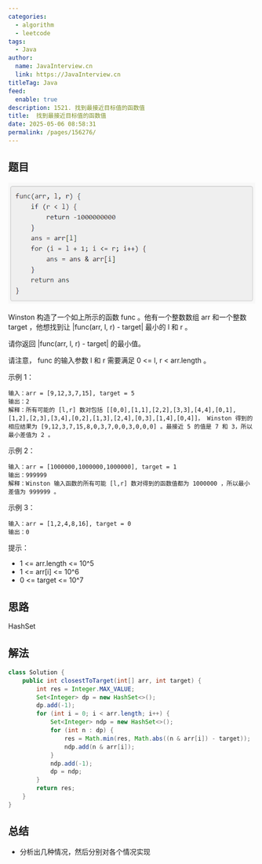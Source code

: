 ```yaml
---
categories: 
  - algorithm
  - leetcode
tags: 
  - Java
author: 
  name: JavaInterview.cn
  link: https://JavaInterview.cn
titleTag: Java
feed: 
  enable: true
description: 1521. 找到最接近目标值的函数值
title:  找到最接近目标值的函数值
date: 2025-05-06 08:58:31
permalink: /pages/156276/
---
```


## 题目
![change.png](../../../media/pictures/leetcode/change.png)

Winston 构造了一个如上所示的函数 func 。他有一个整数数组 arr 和一个整数 target ，他想找到让 |func(arr, l, r) - target| 最小的 l 和 r 。

请你返回 |func(arr, l, r) - target| 的最小值。

请注意， func 的输入参数 l 和 r 需要满足 0 <= l, r < arr.length 。



示例 1：

    输入：arr = [9,12,3,7,15], target = 5
    输出：2
    解释：所有可能的 [l,r] 数对包括 [[0,0],[1,1],[2,2],[3,3],[4,4],[0,1],[1,2],[2,3],[3,4],[0,2],[1,3],[2,4],[0,3],[1,4],[0,4]]， Winston 得到的相应结果为 [9,12,3,7,15,8,0,3,7,0,0,3,0,0,0] 。最接近 5 的值是 7 和 3，所以最小差值为 2 。
示例 2：

    输入：arr = [1000000,1000000,1000000], target = 1
    输出：999999
    解释：Winston 输入函数的所有可能 [l,r] 数对得到的函数值都为 1000000 ，所以最小差值为 999999 。
示例 3：
    
    输入：arr = [1,2,4,8,16], target = 0
    输出：0


提示：

* 1 <= arr.length <= 10^5
* 1 <= arr[i] <= 10^6
* 0 <= target <= 10^7


## 思路

HashSet

## 解法
```java
class Solution {
    public int closestToTarget(int[] arr, int target) {
        int res = Integer.MAX_VALUE;
        Set<Integer> dp = new HashSet<>();
        dp.add(-1);
        for (int i = 0; i < arr.length; i++) {
            Set<Integer> ndp = new HashSet<>();
            for (int n : dp) {
                res = Math.min(res, Math.abs((n & arr[i]) - target));
                ndp.add(n & arr[i]);
            }
            ndp.add(-1);
            dp = ndp;
        }
        return res;
    }
}
```

## 总结

- 分析出几种情况，然后分别对各个情况实现 
